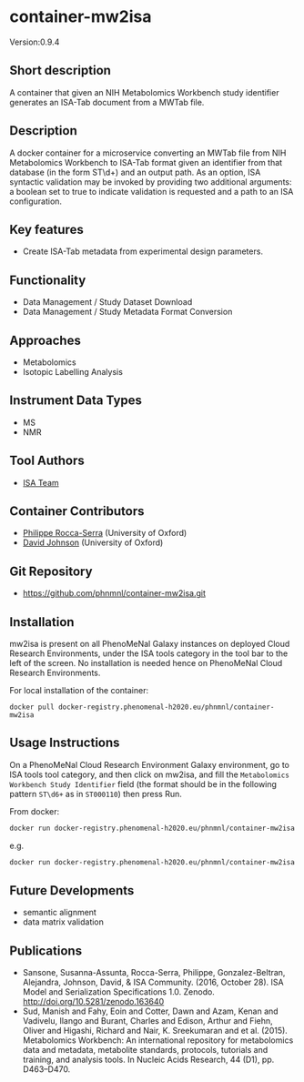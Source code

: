 # container-mw2isa

Version:0.9.4

## Short description
A container that given an NIH Metabolomics Workbench study identifier generates an ISA-Tab document from a MWTab file.

## Description
A docker container for a microservice converting an MWTab file from NIH Metabolomics Workbench to ISA-Tab format given an identifier from that database (in the form ST\d+) and an output path. As an option, ISA syntactic validation may be invoked by providing two additional arguments: a boolean set to true to indicate validation is requested and a path to an ISA configuration.

## Key features

- Create ISA-Tab metadata from experimental design parameters.

## Functionality

- Data Management / Study Dataset Download
- Data Management / Study Metadata Format Conversion

## Approaches

- Metabolomics
- Isotopic Labelling Analysis

## Instrument Data Types

- MS
- NMR

## Tool Authors
- [ISA Team](http://isa-tools.org)

## Container Contributors
- [Philippe Rocca-Serra](https://github.com/proccaserra) (University of Oxford)
- [David Johnson](https://github.com/djcomlab) (University of Oxford)

## Git Repository
- https://github.com/phnmnl/container-mw2isa.git

## Installation

mw2isa is present on all PhenoMeNal Galaxy instances on deployed Cloud Research Environments, under the ISA tools category in the tool bar to the left of the screen. No installation is needed hence on PhenoMeNal Cloud Research Environments.

For local installation of the container:
```
docker pull docker-registry.phenomenal-h2020.eu/phnmnl/container-mw2isa
```

## Usage Instructions

On a PhenoMeNal Cloud Research Environment Galaxy environment, go to ISA tools tool category, and then click on mw2isa, and  fill the `Metabolomics Workbench Study Identifier` field (the format should be in the following pattern `ST\d6+` as in `ST000110`) then press Run.
 
From docker:

```bash
docker run docker-registry.phenomenal-h2020.eu/phnmnl/container-mw2isa <MW_STUDY_ID>
```

e.g.

```bash
docker run docker-registry.phenomenal-h2020.eu/phnmnl/container-mw2isa ST000110
```

## Future Developments
- semantic alignment
- data matrix validation

## Publications
- Sansone, Susanna-Assunta, Rocca-Serra, Philippe, Gonzalez-Beltran, Alejandra, Johnson, David, & ISA Community. (2016, October 28). ISA Model and Serialization Specifications 1.0. Zenodo. http://doi.org/10.5281/zenodo.163640
- Sud, Manish and Fahy, Eoin and Cotter, Dawn and Azam, Kenan and Vadivelu, Ilango and Burant, Charles and Edison, Arthur and Fiehn, Oliver and Higashi, Richard and Nair, K. Sreekumaran and et al. (2015). Metabolomics Workbench: An international repository for metabolomics data and metadata, metabolite standards, protocols, tutorials and training, and analysis tools. In Nucleic Acids Research, 44 (D1), pp. D463–D470. 
